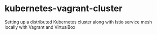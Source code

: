 # kubernetes-vagrant-cluster
Setting up a distributed Kubernetes cluster along with Istio service mesh locally with Vagrant and VirtualBox
